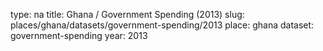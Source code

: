type: na
title: Ghana / Government Spending (2013)
slug: places/ghana/datasets/government-spending/2013
place: ghana
dataset: government-spending
year: 2013
